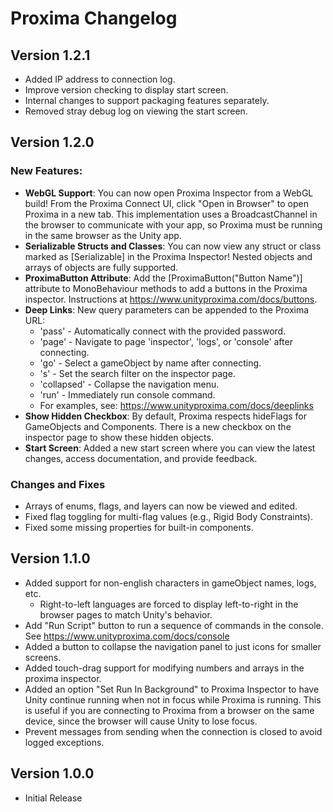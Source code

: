 # Proxima Changelog

## Version 1.2.1

- Added IP address to connection log.
- Improve version checking to display start screen.
- Internal changes to support packaging features separately.
- Removed stray debug log on viewing the start screen.

## Version 1.2.0

### New Features:
- **WebGL Support**: You can now open Proxima Inspector from a WebGL build! From the Proxima Connect UI, click "Open in Browser" to open Proxima in a new tab. This implementation uses a BroadcastChannel in the browser to communicate with your app, so Proxima must be running in the same browser as the Unity app.
- **Serializable Structs and Classes**: You can now view any struct or class marked as [Serializable] in the Proxima Inspector! Nested objects and arrays of objects are fully supported.
- **ProximaButton Attribute**: Add the [ProximaButton("Button Name")] attribute to MonoBehaviour methods to add a buttons in the Proxima inspector. Instructions at https://www.unityproxima.com/docs/buttons.
- **Deep Links**: New query parameters can be appended to the Proxima URL:
  - 'pass' - Automatically connect with the provided password.
  - 'page' - Navigate to page 'inspector', 'logs', or 'console' after connecting.
  - 'go' - Select a gameObject by name after connecting.
  - 's' - Set the search filter on the inspector page.
  - 'collapsed' - Collapse the navigation menu.
  - 'run' - Immediately run console command.
  - For examples, see: https://www.unityproxima.com/docs/deeplinks
- **Show Hidden Checkbox**: By default, Proxima respects hideFlags for GameObjects and Components. There is a new checkbox on the inspector page to show these hidden objects.
- **Start Screen**: Added a new start screen where you can view the latest changes, access documentation, and provide feedback.

### Changes and Fixes
 - Arrays of enums, flags, and layers can now be viewed and edited.
 - Fixed flag toggling for multi-flag values (e.g., Rigid Body Constraints).
 - Fixed some missing properties for built-in components.

## Version 1.1.0
- Added support for non-english characters in gameObject names, logs, etc.
  - Right-to-left languages are forced to display left-to-right in the browser pages to match Unity's behavior.
- Add "Run Script" button to run a sequence of commands in the console. See https://www.unityproxima.com/docs/console
- Added a button to collapse the navigation panel to just icons for smaller screens.
- Added touch-drag support for modifying numbers and arrays in the proxima inspector.
- Added an option "Set Run In Background" to Proxima Inspector to have Unity continue running when not in focus while
  Proxima is running. This is useful if you are connecting to Proxima from a browser on the same device, since the
  browser will cause Unity to lose focus.
- Prevent messages from sending when the connection is closed to avoid logged exceptions.

## Version 1.0.0
 - Initial Release